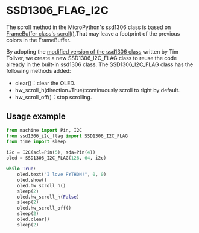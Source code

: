 # SSD1306_FLAG_I2C

The scroll method in the MicroPython's ssd1306 class is based on [FrameBuffer class's scroll()](https://docs.micropython.org/en/v1.15/library/framebuf.html#framebuf.FrameBuffer.scroll).That may leave a footprint of the previous colors in the FrameBuffer.

By adopting the [modified version of the ssd1306 class](https://github.com/timotet/SSD1306/blob/master/ssd1306.py) written by Tim Toliver, we create a new SSD1306_I2C_FLAG class to reuse the code already in the built-in ssd1306 class. The SSD1306_I2C_FLAG class has the following methods added:

- clear()：clear the OLED.
- hw_scroll_h(direction=True):continuously scroll to right by default.
- hw_scroll_off()：stop scrolling.

## Usage example

```python
from machine import Pin, I2C
from ssd1306_i2c_flag import SSD1306_I2C_FLAG
from time import sleep

i2c = I2C(scl=Pin(5), sda=Pin(4))
oled = SSD1306_I2C_FLAG(128, 64, i2c)

while True:
    oled.text("I love PYTHON!", 0, 0)
    oled.show()
    oled.hw_scroll_h()
    sleep(2)
    oled.hw_scroll_h(False)
    sleep(2)
    oled.hw_scroll_off()
    sleep(2)
    oled.clear()
    sleep(2)
```
